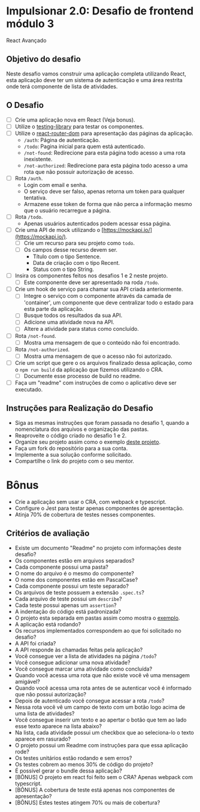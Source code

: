 # Impulsionar 2.0: Desafio de frontend módulo 3
React Avançado

## Objetivo do desafio
Neste desafio vamos construir uma aplicação completa utilizando React, esta aplicação deve ter um sistema de autenticação e uma área restrita onde terá componente de lista de atividades.

## O Desafio
- [ ] Crie uma aplicação nova em React (Veja bonus).
- [ ] Utilize o [testing-library](https://testing-library.com/) para testar os componentes.
- [ ] Utilize o [react-router-dom](https://reactrouter.com/web/guides/quick-start) para apresentação das páginas da aplicação.
    - `/auth`: Página de autenticação.
    - `/todo`: Pagina inicial para quem está autenticado.
    - `/not-found`: Redirecione para esta página todo acesso a uma rota inexistente.
    - `/not-authorized`: Redirecione para esta página todo acesso a uma rota que não possuir autorização de acesso.
- [ ] Rota `/auth`.
    - Login com email e senha.
    - O serviço deve ser falso, apenas retorna um token para qualquer tentativa.
    - Armazene esse token de forma que não perca a informação mesmo que o usuário recarregue a página.
- [ ] Rota `/todo`.
    - Apenas usuários autenticados podem acessar essa página.
- [ ] Crie uma API de mock utilizando o [https://mockapi.io/](https://mockapi.io/).
    - [ ] Crie um recurso para seu projeto como `todo`.
    - [ ] Os campos desse recurso devem ser.
        - Título com o tipo Sentence.
        - Data de criação com o tipo Recent.
        - Status com o tipo String.
- [ ] Insira os componentes feitos nos desafios 1 e 2 neste projeto.
    - [ ] Este componente deve ser apresentado na roda `/todo`.
- [ ] Crie um hook de serviço para chamar sua API criada anteriormente.
    - [ ] Integre o serviço com o componente através da camada de 'container', um componente que deve centralizar todo o estado para esta parte da aplicação.
    - [ ] Busque todos os resultados da sua API.
    - [ ] Adicione uma atividade nova na API.
    - [ ] Altere a atividade para status como concluído.
- [ ] Rota `/not-found`.
    - [ ] Mostra uma mensagem de que o conteúdo não foi encontrado.
- [ ] Rota `/not-authorized`.
    - [ ] Mostra uma mensagem de que o acesso não foi autorizado.
- [ ] Crie um script que gere o os arquivos finalizado dessa aplicação, como o `npm run build` da aplicação que fizemos utilizando o CRA.
    - [ ] Documente esse processo de build no readme.
- [ ] Faça um "readme" com instruções de como o aplicativo deve ser executado.

## Instruções para Realização do Desafio
- Siga as mesmas instruções que foram passada no desafio 1, quando a nomenclatura dos arquivos e organização das pastas.
- Reaproveite o código criado no desafio 1 e 2.
- Organize seu projeto assim como o exemplo [deste projeto](./examples).
- Faça um fork do repositório para a sua conta.
- Implemente a sua solução conforme solicitado.
- Compartilhe o link do projeto com o seu mentor.

# Bônus
- Crie a aplicação sem usar o CRA, com webpack e typescript.
- Configure o Jest para testar apenas componentes de apresentação.
- Atinja 70% de cobertura de testes nesses componentes.

## Critérios de avaliação
- Existe um documento "Readme" no projeto com informações deste desafio?
- Os componentes estão em arquivos separados?
- Cada componente possui uma pasta?
- O nome do arquivo é o mesmo do componente?
- O nome dos componentes estão em PascalCase?
- Cada componente possui um teste separado?
- Os arquivos de teste possuem a extensão `.spec.ts`?
- Cada arquivo de teste possui um `describe`?
- Cada teste possui apenas um `assertion`?
- A indentação do código está padronizada?
- O projeto esta separada em pastas assim como mostra o [exemplo](./examples).
- A aplicação está rodando?
- Os recursos implementados correspondem ao que foi solicitado no desafio?
- A API foi criada?
- A API responde às chamadas feitas pela aplicação?
- Você consegue ver a lista de atividades na página `/todo`?
- Você consegue adicionar uma nova atividade?
- Você consegue marcar uma atividade como concluída?
- Quando você acessa uma rota que não existe você vê uma mensagem amigável?
- Quando você acessa uma rota antes de se autenticar você é informado que não possui autorização?
- Depois de autenticado você consegue acessar a rota `/todo`?
- Nessa rota você vê um campo de texto com um botão logo acima de uma lista de atividades?
- Você consegue inserir um texto e ao apertar o botão que tem ao lado esse texto aparece na lista abaixo?
- Na lista, cada atividade possui um checkbox que ao seleciona-lo o texto aparece em rasurado?
- O projeto possui um Readme com instruções para que essa aplicação rode?
- Os testes unitários estão rodando e sem erros?
- Os testes cobrem ao menos 30% de código do projeto?
- É possível gerar o bundle dessa aplicação?
- [BÔNUS] O projeto em react foi feito sem o CRA? Apenas webpack com typescript.
- [BÔNUS] A cobertura de teste está apenas nos componentes de apresentação?
- [BÔNUS] Estes testes atingem 70% ou mais de cobertura?